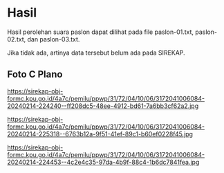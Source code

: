 # Hasil

Hasil perolehan suara paslon dapat dilihat pada file paslon-01.txt, paslon-02.txt, dan paslon-03.txt.

Jika tidak ada, artinya data tersebut belum ada pada SIREKAP.

## Foto C Plano

https://sirekap-obj-formc.kpu.go.id/4a7c/pemilu/ppwp/31/72/04/10/06/3172041006084-20240214-224240--ff208dc5-48ee-4912-bd61-7a6bb3cf62a2.jpg

https://sirekap-obj-formc.kpu.go.id/4a7c/pemilu/ppwp/31/72/04/10/06/3172041006084-20240214-225318--6763b12a-9f51-41ef-89c1-b60ef0228f45.jpg

https://sirekap-obj-formc.kpu.go.id/4a7c/pemilu/ppwp/31/72/04/10/06/3172041006084-20240214-224453--4c2e4c35-97da-4b9f-88c4-1b6dc7841fea.jpg
